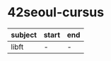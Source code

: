 # 42seoul-cursus

| subject |   start    |    end   |
|---------|------------|----------|
|  libft  |      -     |     -    |
